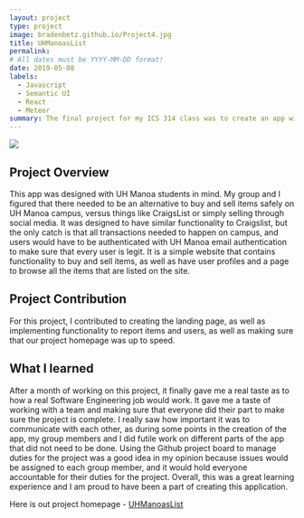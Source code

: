 ```yaml
---
layout: project
type: project
image: bradenbetz.github.io/Project4.jpg     
title: UHManoasList
permalink: 
# All dates must be YYYY-MM-DD format!
date: 2019-05-08
labels:
  - Javascript
  - Semantic UI
  - React
  - Meteor
summary: The final project for my ICS 314 class was to create an app with teams of three to four individuals.
---
```


<img class="ui medium right floated rounded image" src="/images/landing.png">

## Project Overview

This app was designed with UH Manoa students in mind.  My group and I figured that there needed to be an alternative to buy and sell items safely on UH Manoa campus, versus things like CraigsList or simply selling through social media.  It was designed to have similar functionality to Craigslist, but the only catch is that all transactions needed to happen on campus, and users would have to be authenticated with UH Manoa email authentication to make sure that every user is legit.  It is a simple website that contains functionality to buy and sell items, as well as have user profiles and a page to browse all the items that are listed on the site.

## Project Contribution

For this project, I contributed to creating the landing page, as well as implementing functionality to report items and users, as well as making sure that our project homepage was up to speed.

## What I learned

After a month of working on this project, it finally gave me a real taste as to how a real Software Engineering job would work.  It gave me a taste of working with a team and making sure that everyone did their part to make sure the project is complete.  I really saw how important it was to communicate with each other, as during some points in the creation of the app, my group members and I did futile work on different parts of the app that did not need to be done.  Using the Github project board to manage duties for the project was a good idea in my opinion because issues would be assigned to each group member, and it would hold everyone accountable for their duties for the project. Overall, this was a great learning experience and I am proud to have been a part of creating this application.

Here is out project homepage - [UHManoasList](https://uhmanoaslist.github.io)
